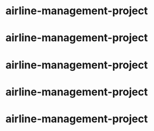 # airline-management-project
# airline-management-project
# airline-management-project
# airline-management-project
# airline-management-project

